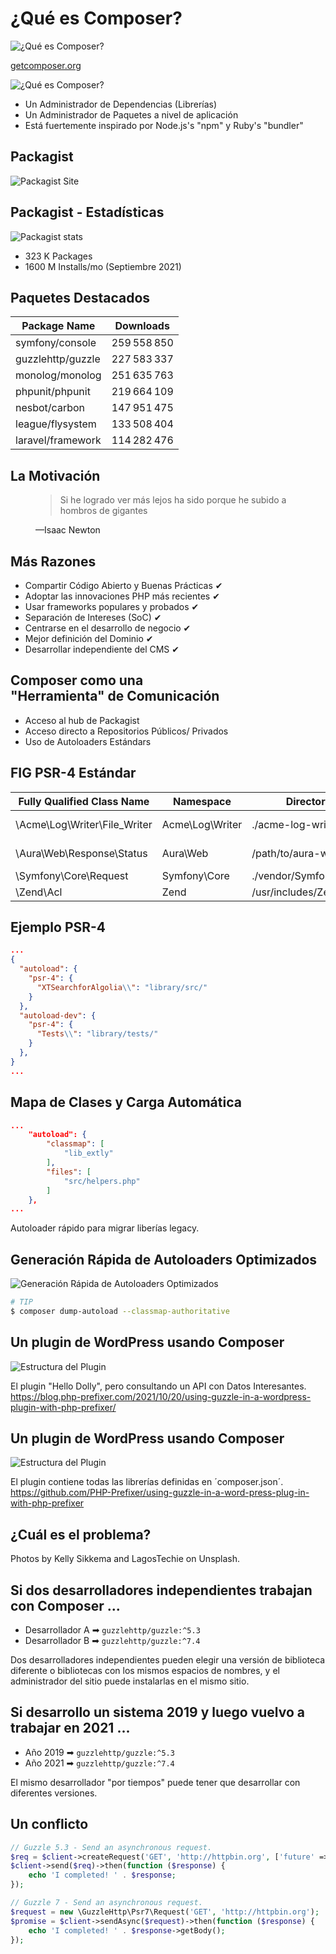 # ¿Qué es Composer? <!-- .slide: class="list-small" -->

![¿Qué es Composer?](images/10-what-is-composer/logo-composer-transparent5.png)<!-- .element: class="w-12" -->

[getcomposer.org](https://getcomposer.org)


![¿Qué es Composer?](images/10-what-is-composer/logo-composer-transparent2.png)<!-- .element: class="w-12" -->

- Un Administrador de Dependencias (Librerías)
- Un Administrador de Paquetes a nivel de aplicación
- Está fuertemente inspirado por Node.js's "npm" y Ruby's "bundler"


## Packagist <!-- .slide: class="p-small" data-background-image="images/10-what-is-composer/logo-packagist-small.png" data-background-size="auto auto" data-background-position="90% 10%" data-visibility="hidden" -->

![Packagist Site](images/10-what-is-composer/packagist-site.jpg)<!-- .element: class="w-50" -->


## Packagist - Estadísticas <!-- .slide: data-background-image="images/10-what-is-composer/logo-packagist-small.png" data-background-size="auto auto" data-background-position="90% 10%" data-visibility="hidden" -->

![Packagist stats](images/10-what-is-composer/packagist-stats.png)<!-- .element: class="w-50" -->

- 323 K Packages
- 1600 M Installs/mo (Septiembre 2021)


## Paquetes Destacados <!-- .slide: class="table-small" data-visibility="hidden" -->

Package Name | Downloads
------------ | -------------
symfony/console | 259 558 850
guzzlehttp/guzzle | 227 583 337
monolog/monolog | 251 635 763
phpunit/phpunit | 219 664 109
nesbot/carbon | 147 951 475
league/flysystem | 133 508 404
laravel/framework | 114 282 476


## La Motivación

<div class="fragment fade-up">
    <figure>
        <blockquote>
            <p>Si he logrado ver más lejos ha sido porque he subido a hombros de gigantes</p>
        </blockquote>
        <figcaption>—Isaac Newton</figcaption>
    </figure>
</div>


## Más Razones <!-- .slide: class="list-small list-none" -->

- Compartir Código Abierto y Buenas Prácticas ✔
- Adoptar las innovaciones PHP más recientes ✔
- Usar frameworks populares y probados ✔
- Separación de Intereses (SoC) ✔
- Centrarse en el desarrollo de negocio ✔
- Mejor definición del Dominio ✔
- Desarrollar independiente del CMS ✔


## Composer como una <br>"Herramienta" de Comunicación <!-- .slide: class="list-small" -->

- Acceso al hub de Packagist
- Acceso directo a Repositorios Públicos/ Privados
- Uso de Autoloaders Estándars


## FIG PSR-4 Estándar<!-- .slide: class="table-tiny" -->

Fully Qualified Class Name|Namespace|Directory|File Path
---------|----------|---------|---------
\Acme\Log\Writer\File_Writer | Acme\Log\Writer | ./acme-log-writer/lib/ | ./acme-log-writer/lib/File_Writer.php
\Aura\Web\Response\Status | Aura\Web | /path/to/aura-web/src/ | /path/to/aura-web/src/Response/Status.php
\Symfony\Core\Request | Symfony\Core | ./vendor/Symfony/Core/ | ./vendor/Symfony/Core/Request.php
\Zend\Acl | Zend | /usr/includes/Zend/ | /usr/includes/Zend/Acl.php


## Ejemplo PSR-4<!-- .slide: class="table-small" -->

```json
...
{
  "autoload": {
    "psr-4": {
      "XTSearchforAlgolia\\": "library/src/"
    }
  },
  "autoload-dev": {
    "psr-4": {
      "Tests\\": "library/tests/"
    }
  },
}
...
```


## Mapa de Clases y Carga Automática

```json
...
    "autoload": {
        "classmap": [
            "lib_extly"
        ],
        "files": [
            "src/helpers.php"
        ]
    },
...
```

Autoloader rápido para migrar liberías legacy.<!-- .element: class="small" -->


## Generación Rápida de Autoloaders Optimizados

![Generación Rápida de Autoloaders Optimizados](images/10-what-is-composer/composer-tree.png)<!-- .element: class="w-25" -->

```sh
# TIP
$ composer dump-autoload --classmap-authoritative
```


## Un plugin de WordPress usando Composer <!-- .slide: data-background-image="images/05-about-me/PHP-Prefixer.svg" data-background-size="auto 10%" data-background-position="95% 5%" -->

![Estructura del Plugin](images/10-what-is-composer/wp-using-guzzle-in-a-word-press-plug-in-with-php-prefixer.png)<!-- .element: class="w-80" -->

El plugin "Hello Dolly", pero consultando un API con Datos Interesantes.<!-- .element: class="small" -->
<br>
<https://blog.php-prefixer.com/2021/10/20/using-guzzle-in-a-wordpress-plugin-with-php-prefixer/><!-- .element: class="small" -->


## Un plugin de WordPress usando Composer <!-- .slide: data-background-image="images/05-about-me/PHP-Prefixer.svg" data-background-size="auto 10%" data-background-position="95% 5%" -->

![Estructura del Plugin](images/10-what-is-composer/file-structure-of-wp-plugin-with-composer.png)<!-- .element: class="w-80" -->

El plugin contiene todas las librerías definidas en ´composer.json´.<!-- .element: class="small" -->
<br>
<https://github.com/PHP-Prefixer/using-guzzle-in-a-word-press-plug-in-with-php-prefixer><!-- .element: class="small" -->


## ¿Cuál es el problema? <!-- .slide: data-background-image="images/10-what-is-composer/composer-two-developers.jpg" data-background-size="75% auto" data-background-position="50% 50%" class="slide-hero" -->

Photos by Kelly Sikkema and LagosTechie on Unsplash.<!-- .element: class="tiny" -->


## Si dos desarrolladores independientes trabajan con Composer ...

- Desarrollador A ➡ `guzzlehttp/guzzle:^5.3`
- Desarrollador B ➡ `guzzlehttp/guzzle:^7.4`

Dos desarrolladores independientes pueden elegir una versión de biblioteca diferente o bibliotecas con los mismos espacios de nombres, y el administrador del sitio puede instalarlas en el mismo sitio.<!-- .element: class="small" -->


## Si desarrollo un sistema 2019 y luego vuelvo a trabajar en 2021 ...

- Año 2019 ➡ `guzzlehttp/guzzle:^5.3`
- Año 2021 ➡ `guzzlehttp/guzzle:^7.4`

El mismo desarrollador "por tiempos" puede tener que desarrollar con diferentes versiones.<!-- .element: class="small" -->


## Un conflicto

```php [3|9]
// Guzzle 5.3 - Send an asynchronous request.
$req = $client->createRequest('GET', 'http://httpbin.org', ['future' => true]);
$client->send($req)->then(function ($response) {
    echo 'I completed! ' . $response;
});

// Guzzle 7 - Send an asynchronous request.
$request = new \GuzzleHttp\Psr7\Request('GET', 'http://httpbin.org');
$promise = $client->sendAsync($request)->then(function ($response) {
    echo 'I completed! ' . $response->getBody();
});
```
